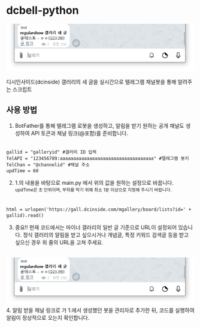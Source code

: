 # dcbell-python
![img](image.png)

디시인사이드(dcinside) 갤러리의 새 글을 실시간으로 텔레그램 채널봇을 통해 알려주는 스크립트

## 사용 방법
1. BotFather를 통해 텔레그램 로봇을 생성하고, 알림을 받기 원하는 공개 채널도 생성하여 API 토큰과 채널 링크(@포함)를 준비합니다.<br/><br/>
```
gallid = "galleryid" #갤러리 ID 입력
TelAPI = "123456789:aaaaaaaaaaaaaaaaaaaaaaaaaaaaaaaaaaa" #텔레그램 봇키
TelChan = "@channelid" #채널 주소
updTime = 60
```
2. 1.의 내용을 바탕으로 main.py 에서 위의 값을 원하는 설정으로 바꿉니다.
<br/><sup>updTime은 초 단위이며, 부하를 막기 위해 최소 1분 이상으로 지정해 주시기 바랍니다.</sup> <br/><br/>
```
html = urlopen('https://gall.dcinside.com/mgallery/board/lists?id=' + gallid).read()
```
3. 중요!! 현재 코드에서는 마이너 갤러리의 일반 글 기준으로 URL이 설정되어 있습니다. 정식 갤러리의 알림을 받고 싶으시거나 개념글, 특정 키워드 검색글 등을 받고 싶으신 경우 위 줄의 URL을 고쳐 주세요.<br/><br/>

![img2](image2.png)
4. 알림 받을 채널 링크로 가 1.에서 생성했던 봇을 관리자로 추가한 뒤, 코드를 실행하여 알림이 정상적으로 오는지 확인합니다.
<br/><br/>


